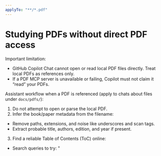 ```yaml
---
applyTo: "**/*.pdf"
---
```


# Studying PDFs without direct PDF access

Important limitation:

- GitHub Copilot Chat cannot open or read local PDF files directly. Treat local PDFs as references only.
- If a PDF MCP server is unavailable or failing, Copilot must not claim it “read” your PDFs.

Assistant workflow when a PDF is referenced (apply to chats about files under `docs/pdfs/`):

1) Do not attempt to open or parse the local PDF.
2) Infer the book/paper metadata from the filename:
  - Remove paths, extensions, and noise like underscores and scan tags.
  - Extract probable title, authors, edition, and year if present.
3) Find a reliable Table of Contents (ToC) online:
  - Search queries to try: "<title> table of contents", "<title> contents", "<title> pdf toc", "<publisher> <title> contents".
  - Prefer publisher pages, library catalogs, course syllabi, or reputable previews (Google Books, WorldCat). Avoid linking to unauthorized copies.
4) Map the user’s question/topic to likely chapters/sections using the ToC.
5) For each likely chapter/topic, search the web for supporting summaries, lecture notes, or authoritative references. Cite the URLs used. Don’t quote paywalled or copyrighted material verbatim.
6) Report back succinctly:
  - List the most relevant chapters/sections and why they match.
  - Summarize key concepts the user should focus on.
  - Optionally provide page ranges if the ToC or public preview shows them.
  - Offer a short reading/learning plan and ask for confirmation before deep-diving.
7) If the user supplies page numbers, screenshots, or copied text, analyze that provided content directly and relate it to the ToC concepts.
8) Be explicit: “I can’t open your local PDF directly; I used the filename and public sources to locate the relevant chapters.”

Optional: Experimental PDF MCP server

- If an MCP server like "PDF Tools" is enabled in your environment, it may support listing PDFs and extracting text or snippets. Availability is not guaranteed, and it may fail depending on your setup.
- If PDF MCP fails or is disabled, follow the filename/ToC workflow above—never claim you read the PDF.

Where to put PDFs

- Place your PDFs in `docs/pdfs/`.
- We recommend keeping large PDFs out of git. See `.gitignore` below.

.gitignore suggestion

Add this line to `.gitignore` to keep PDFs out of version control:

```
docs/pdfs/*.pdf
```

If you need to sync PDFs, consider Git LFS instead of regular git.
